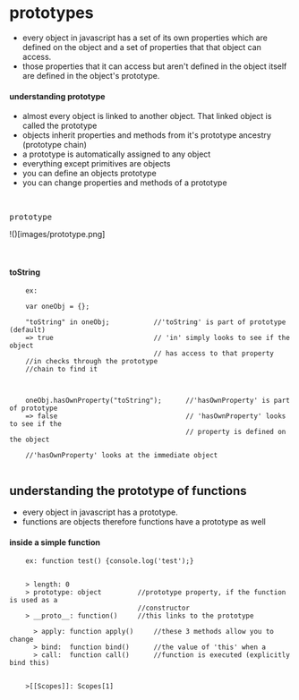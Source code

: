 # prototypes

- every object in javascript has a set of its own properties which are defined on the
  object and a set of properties that that object can access.
- those properties that it can access but aren't defined in the object itself are
  defined in the object's prototype.

#### understanding prototype

- almost every object is linked to another object. That linked object is called the 
  prototype
- objects inherit properties and methods from it's prototype ancestry (prototype chain)
- a prototype is automatically assigned to any object
- everything except primitives are objects
- you can define an objects prototype
- you can change properties and methods of a prototype

<br/>

<kbd>prototype</kbd><br/>  
  
!()[images/prototype.png]

<br/>



#### toString

```
    ex:

    var oneObj = {};

    "toString" in oneObj;           //'toString' is part of prototype (default)
    => true                         // 'in' simply looks to see if the object
                                    // has access to that property
    //in checks through the prototype
    //chain to find it                                



    oneObj.hasOwnProperty("toString");      //'hasOwnProperty' is part of prototype
    => false                                // 'hasOwnProperty' looks to see if the
                                            // property is defined on the object    

    //'hasOwnProperty' looks at the immediate object                                           


```



## understanding the prototype of functions

- every object in javascript has a prototype.
- functions are objects therefore functions have a prototype as well


#### inside a simple function

```
    ex: function test() {console.log('test');}


    > length: 0
    > prototype: object         //prototype property, if the function is used as a
                                //constructor
    > __proto__: function()     //this links to the prototype

      > apply: function apply()     //these 3 methods allow you to change
      > bind:  function bind()      //the value of 'this' when a
      > call:  function call()      //function is executed (explicitly bind this)


    >[[Scopes]]: Scopes[1]

```
























































